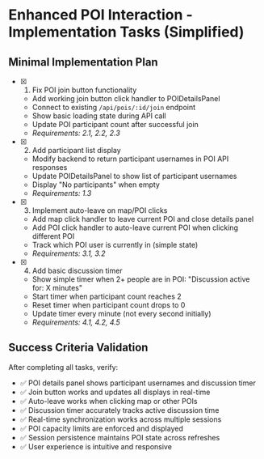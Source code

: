 # Enhanced POI Interaction - Implementation Tasks (Simplified)

## Minimal Implementation Plan

- [x] 1. Fix POI join button functionality
  - Add working join button click handler to POIDetailsPanel
  - Connect to existing `/api/pois/:id/join` endpoint
  - Show basic loading state during API call
  - Update POI participant count after successful join
  - _Requirements: 2.1, 2.2, 2.3_

- [x] 2. Add participant list display
  - Modify backend to return participant usernames in POI API responses
  - Update POIDetailsPanel to show list of participant usernames
  - Display "No participants" when empty
  - _Requirements: 1.3_

- [x] 3. Implement auto-leave on map/POI clicks
  - Add map click handler to leave current POI and close details panel
  - Add POI click handler to auto-leave current POI when clicking different POI
  - Track which POI user is currently in (simple state)
  - _Requirements: 3.1, 3.2_

- [x] 4. Add basic discussion timer
  - Show simple timer when 2+ people are in POI: "Discussion active for: X minutes"
  - Start timer when participant count reaches 2
  - Reset timer when participant count drops to 0
  - Update timer every minute (not every second initially)
  - _Requirements: 4.1, 4.2, 4.5_

## Success Criteria Validation

After completing all tasks, verify:
- ✅ POI details panel shows participant usernames and discussion timer
- ✅ Join button works and updates all displays in real-time
- ✅ Auto-leave works when clicking map or other POIs
- ✅ Discussion timer accurately tracks active discussion time
- ✅ Real-time synchronization works across multiple sessions
- ✅ POI capacity limits are enforced and displayed
- ✅ Session persistence maintains POI state across refreshes
- ✅ User experience is intuitive and responsive